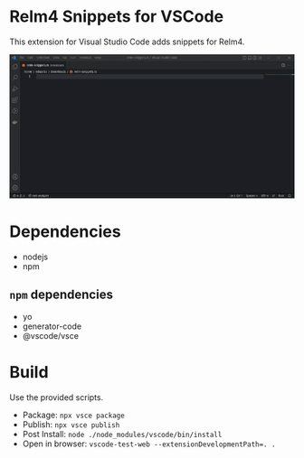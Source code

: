 # Relm4 Snippets for VSCode

This extension for Visual Studio Code adds snippets for Relm4.

![Usage](https://github.com/Relm4/vscode-relm4-snippets/blob/main/images/usage.gif?raw=true)

# Dependencies
- nodejs
- npm

## `npm` dependencies
- yo 
- generator-code
- @vscode/vsce

# Build
Use the provided scripts.
- Package: `npx vsce package`
- Publish: `npx vsce publish`
- Post Install: `node ./node_modules/vscode/bin/install`
- Open in browser: `vscode-test-web --extensionDevelopmentPath=. .`

